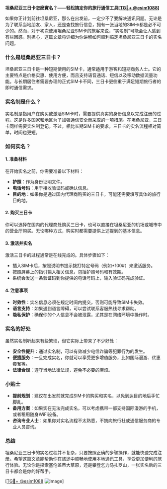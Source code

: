 **坦桑尼亚三日卡怎麽實名？——轻松搞定你的旅行通信工具[[TG💪+ @esim1088](https://t.me/s/esim1088)]**

如果你正计划前往坦桑尼亚，那么在出发前，一定少不了要解决通讯问题。无论是为了联系当地朋友、家人，还是查找旅行信息，拥有一张当地的SIM卡都是必不可少的。然而，对于初次使用坦桑尼亚SIM卡的旅客来说，“实名制”可能会让人感到有些困惑。别担心，这篇文章将详细为你讲解如何顺利搞定坦桑尼亚三日卡的实名问题。

### 什么是坦桑尼亚三日卡？

坦桑尼亚三日卡是一种短期使用的SIM卡，通常适用于游客和短期商务人士。它的主要特点是价格实惠、使用方便，而且支持语音通话、短信以及移动数据流量功能。与长期居住者需要办理的正式SIM卡不同，三日卡更侧重于满足短期旅行者的即时通信需求。

### 实名制是什么？

实名制是指用户在购买或激活SIM卡时，需要提供真实的身份信息以完成注册的过程。这是许多国家和地区为了加强通信安全而采取的一项措施。在坦桑尼亚，三日卡同样需要实名制登记。不过，相比长期SIM卡的要求，三日卡的实名流程相对简单，时间也更短。

### 如何实名？

#### 1. **准备材料**
在开始实名之前，你需要准备以下材料：
- **护照**：作为身份证明文件。
- **电话号码**：用于接收验证码或确认信息。
- **目的地**：如果你是通过国内代理商购买的三日卡，可能还需要填写具体的旅行目的地。

#### 2. **购买三日卡**
你可以选择在国内的代理商处购买三日卡，也可以直接在坦桑尼亚的机场或城市中的营业厅购买。无论哪种方式，购买时都需要提供上述提到的基本信息。

#### 3. **激活并实名**
激活三日卡的过程通常是在线完成的。具体步骤如下：
- 插入SIM卡后，按照说明书提示拨打特定号码（例如*100#）来激活服务。
- 按照屏幕上的指引输入相关信息，包括护照号码和有效期。
- 系统会发送一条验证码到你提供的电话号码上，输入验证码完成验证。

#### 4. **注意事项**
- **时效性**：实名信息必须在规定时间内提交，否则可能导致SIM卡失效。
- **语言支持**：如果遇到语言障碍，可以尝试联系客服热线寻求帮助。
- **隐私保护**：确保你的个人信息不会被泄露，尤其是在网络环境中操作时。

### 实名的好处

虽然实名制听起来有些繁琐，但它实际上带来了不少好处：
- **安全性提升**：通过实名制，可以有效减少电信诈骗等犯罪行为的发生。
- **便捷服务**：一旦完成实名，你就可以享受更多增值服务，比如国际漫游、优惠套餐等。
- **法律合规**：遵守当地法律法规，避免不必要的麻烦。

### 小贴士

- **提前规划**：建议在出发前就完成SIM卡的购买和实名，以免到达目的地后手忙脚乱。
- **备用方案**：如果实在无法完成实名，可以考虑携带一部支持国际漫游的手机，或者租用随身WiFi设备。
- **咨询专业人士**：如果你对实名流程不太熟悉，不妨向旅行社或通信服务商的专业人员咨询。

### 总结

坦桑尼亚三日卡的实名过程并不复杂，只要按照正确的步骤操作，就能快速完成注册。希望这篇文章能帮助你在旅途中顺畅地使用本地通讯工具，享受更加便利的旅行体验。无论你是探索塞伦盖蒂大草原，还是攀登乞力马扎罗山，一张实名后的三日卡都会是你的好帮手。

[[TG💪+ @esim1088](https://t.me/s/esim1088) ![Image](https://i.postimg.cc/4NQfJmqS/Snipaste-2025-05-13-00-14-12.png)]